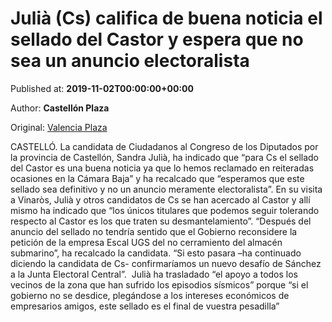 
# Julià (Cs) califica de buena noticia el sellado del Castor y espera que no sea un anuncio electoralista

Published at: **2019-11-02T00:00:00+00:00**

Author: **Castellón Plaza**

Original: [Valencia Plaza](https://valenciaplaza.com/JuliCscalificadebuenanoticiaelselladodelCastoryesperaquenoseaunanuncioelectoralista)

CASTELLÓ. La candidata de Ciudadanos al Congreso de los Diputados por la provincia de Castellón, Sandra Julià, ha indicado que “para Cs el sellado del Castor es una buena noticia ya que lo hemos reclamado en reiteradas ocasiones en la Cámara Baja” y ha recalcado que “esperamos que este sellado sea definitivo y no un anuncio meramente electoralista”.
En su visita a Vinaròs, Julià y otros candidatos de Cs se han acercado al Castor y allí mismo ha indicado que “los únicos titulares que podemos seguir tolerando respecto al Castor es los que traten su desmantelamiento”. “Después del anuncio del sellado no tendría sentido que el Gobierno reconsidere la petición de la empresa Escal UGS del no cerramiento del almacén submarino”, ha recalcado la candidata. “Si esto pasara –ha continuado diciendo la candidata de Cs- confirmaríamos un nuevo desafío de Sánchez a la Junta Electoral Central”.
 Julià ha trasladado “el apoyo a todos los vecinos de la zona que han sufrido los episodios sísmicos” porque “si el gobierno no se desdice, plegándose a los intereses económicos de empresarios amigos, este sellado es el final de vuestra pesadilla”
 
